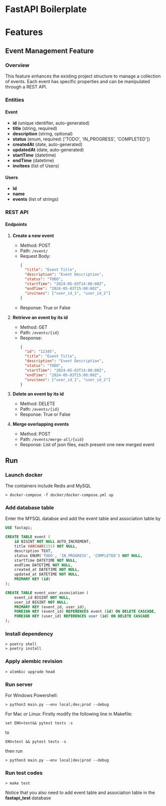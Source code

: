 # FastAPI Boilerplate

# Features
## Event Management Feature

### Overview
This feature enhances the existing project structure to manage a collection of events. Each event has specific properties and can be manipulated through a REST API.

### Entities
#### Event
- **id** (unique identifier, auto-generated)
- **title** (string, required)
- **description** (string, optional)
- **status** (enum, required: ['TODO', 'IN_PROGRESS', 'COMPLETED'])
- **createdAt** (date, auto-generated)
- **updatedAt** (date, auto-generated)
- **startTime** (datetime)
- **endTime** (datetime)
- **invitees** (list of Users)

#### Users
- **Id**
- **name**
- **events** (list of strings)

### REST API
#### Endpoints
1. **Create a new event**
   - Method: POST
   - Path: `/event/`
   - Request Body:
     ```json
     {
       "title": "Event Title",
       "description": "Event Description",
       "status": "TODO",
       "startTime": "2024-05-03T14:00:00Z",
       "endTime": "2024-05-03T15:00:00Z",
       "invitees": ["user_id_1", "user_id_2"]
     }
     ```
   - Response: True or False

2. **Retrieve an event by its id**
   - Method: GET
   - Path: `/events/{id}`
   - Response:
     ```json
     {
       "id": "12345",
       "title": "Event Title",
       "description": "Event Description",
       "status": "TODO",
       "startTime": "2024-05-03T14:00:00Z",
       "endTime": "2024-05-03T15:00:00Z",
       "invitees": ["user_id_1", "user_id_2"]
     }
     ```

3. **Delete an event by its id**
   - Method: DELETE
   - Path: `/events/{id}`
   - Response: True or False

4. **Merge overlapping events**
   - Method: POST
   - Path: `/events/merge-all/{uid}`
   - Response: List of json files, each present one new merged event

## Run

### Launch docker
The containers include Redis and MySQL
```shell
> docker-compose -f docker/docker-compose.yml up
```

### Add database table
Enter the MYSQL databse and add the event table and association table by
```sql
USE fastapi;

CREATE TABLE event (
    id BIGINT NOT NULL AUTO_INCREMENT,
    title VARCHAR(255) NOT NULL,
    description TEXT,
    status ENUM('TODO', 'IN_PROGRESS', 'COMPLETED') NOT NULL,
    startTime DATETIME NOT NULL,
    endTime DATETIME NOT NULL,
    created_at DATETIME NOT NULL,
    updated_at DATETIME NOT NULL,
    PRIMARY KEY (id)
);

CREATE TABLE event_user_association (
    event_id BIGINT NOT NULL,
    user_id BIGINT NOT NULL,
    PRIMARY KEY (event_id, user_id),
    FOREIGN KEY (event_id) REFERENCES event (id) ON DELETE CASCADE,
    FOREIGN KEY (user_id) REFERENCES user (id) ON DELETE CASCADE
);
```

### Install dependency
```shell
> poetry shell
> poetry install
```

### Apply alembic revision
```shell
> alembic upgrade head
```

### Run server
For Windows Powershell:
```shell
> python3 main.py --env local;dev;prod --debug
```
For Mac or Linux:
Firstly modify the following line in Makefile:
```shell
set ENV=test&& pytest tests -s
```
to
```shell
ENV=test && pytest tests -s
```
then run
```shell
> python3 main.py --env local|dev|prod --debug
```


### Run test codes
```shell
> make test
```
Notice that you also need to add event table and association table in the **fastapi_test** database
